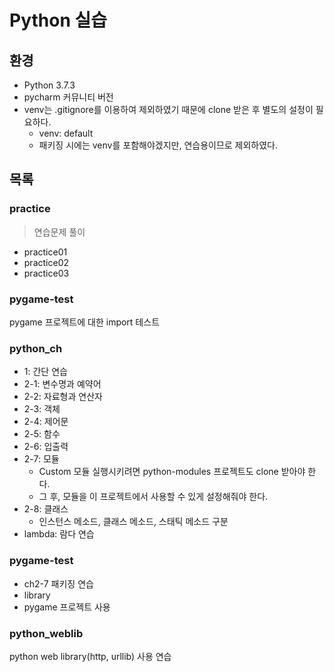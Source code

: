 # Python 실습

## 환경
- Python 3.7.3
- pycharm 커뮤니티 버전
- venv는 .gitignore를 이용하여 제외하였기 때문에 clone 받은 후 별도의 설정이 필요하다.
   - venv: default
   - 패키징 시에는 venv를 포함해야겠지만, 연습용이므로 제외하였다.

## 목록
### practice
> 연습문제 풀이

- practice01
- practice02
- practice03

### pygame-test
pygame 프로젝트에 대한 import 테스트

### python_ch
- 1: 간단 연습
- 2-1: 변수명과 예약어
- 2-2: 자료형과 연산자
- 2-3: 객체
- 2-4: 제어문
- 2-5: 함수
- 2-6: 입출력
- 2-7: 모듈
   - Custom 모듈 실행시키려면 python-modules 프로젝트도 clone 받아야 한다.
   - 그 후, 모듈을 이 프로젝트에서 사용할 수 있게 설정해줘야 한다.
- 2-8: 클래스
   - 인스턴스 메소드, 클래스 메소드, 스태틱 메소드 구분
- lambda: 람다 연습

### pygame-test
- ch2-7 패키징 연습
- library
- pygame 프로젝트 사용

### python_weblib
python web library(http, urllib) 사용 연습

